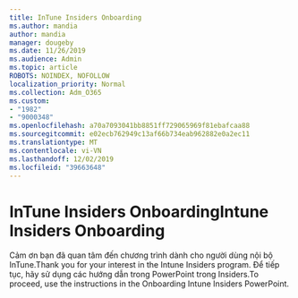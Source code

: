 ```yaml
---
title: InTune Insiders Onboarding
ms.author: mandia
author: mandia
manager: dougeby
ms.date: 11/26/2019
ms.audience: Admin
ms.topic: article
ROBOTS: NOINDEX, NOFOLLOW
localization_priority: Normal
ms.collection: Adm_O365
ms.custom:
- "1982"
- "9000348"
ms.openlocfilehash: a70a7093041bb8851ff729065969f81ebafcaa88
ms.sourcegitcommit: e02ecb762949c13af66b734eab962882e0a2ec11
ms.translationtype: MT
ms.contentlocale: vi-VN
ms.lasthandoff: 12/02/2019
ms.locfileid: "39663648"
---
```

# <a name="intune-insiders-onboarding"></a><span data-ttu-id="3f20a-102">InTune Insiders Onboarding</span><span class="sxs-lookup"><span data-stu-id="3f20a-102">Intune Insiders Onboarding</span></span>

<span data-ttu-id="3f20a-103">Cảm ơn bạn đã quan tâm đến chương trình dành cho người dùng nội bộ InTune.</span><span class="sxs-lookup"><span data-stu-id="3f20a-103">Thank you for your interest in the Intune Insiders program.</span></span> <span data-ttu-id="3f20a-104">Để tiếp tục, hãy sử dụng các hướng dẫn trong PowerPoint trong Insiders.</span><span class="sxs-lookup"><span data-stu-id="3f20a-104">To proceed, use the instructions in the Onboarding Intune Insiders PowerPoint.</span></span>
